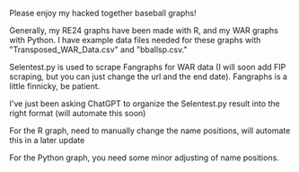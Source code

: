 Please enjoy my hacked together baseball graphs!

Generally, my RE24 graphs have been made with R, and my WAR graphs with Python. I have example data files needed for these graphs with "Transposed_WAR_Data.csv" and "bballsp.csv."

Selentest.py is used to scrape Fangraphs for WAR data (I will soon add FIP scraping, but you can just change the url and the end date). Fangraphs is a little finnicky, be patient.

I've just been asking ChatGPT to organize the Selentest.py result into the right format (will automate this soon)

For the R graph, need to manually change the name positions, will automate this in a later update

For the Python graph, you need some minor adjusting of name positions.
